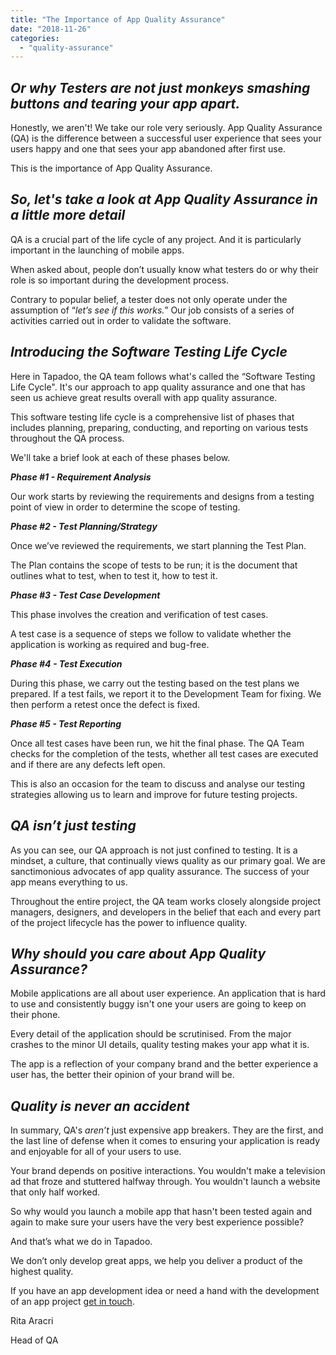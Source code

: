 ```yaml
---
title: "The Importance of App Quality Assurance"
date: "2018-11-26"
categories: 
  - "quality-assurance"
---
```


## **_Or why Testers are not just monkeys smashing buttons and tearing your app apart._**

Honestly, we aren't! We take our role very seriously. App Quality Assurance (QA) is the difference between a successful user experience that sees your users happy and one that sees your app abandoned after first use.

This is the importance of App Quality Assurance.

## **_So, let's take a look at App Quality Assurance in a little more detail_**

QA is a crucial part of the life cycle of any project. And it is particularly important in the launching of mobile apps.

When asked about, people don’t usually know what testers do or why their role is so important during the development process.

Contrary to popular belief, a tester does not only operate under the assumption of “_let’s see if this works._” Our job consists of a series of activities carried out in order to validate the software.

## **_Introducing the Software Testing Life Cycle_**

Here in Tapadoo, the QA team follows what's called the “Software Testing Life Cycle". It's our approach to app quality assurance and one that has seen us achieve great results overall with app quality assurance.

This software testing life cycle is a comprehensive list of phases that includes planning, preparing, conducting, and reporting on various tests throughout the QA process.

We'll take a brief look at each of these phases below.

**_Phase #1 - Requirement Analysis_**

Our work starts by reviewing the requirements and designs from a testing point of view in order to determine the scope of testing.

**_Phase #2 - Test Planning/Strategy_**

Once we’ve reviewed the requirements, we start planning the Test Plan.

The Plan contains the scope of tests to be run; it is the document that outlines what to test, when to test it, how to test it.

**_Phase #3 - Test Case Development_**

This phase involves the creation and verification of test cases.

A test case is a sequence of steps we follow to validate whether the application is working as required and bug-free.

**_Phase #4 - Test Execution_**

During this phase, we carry out the testing based on the test plans we prepared. If a test fails, we report it to the Development Team for fixing. We then perform a retest once the defect is fixed.

**_Phase #5 - Test Reporting_**

Once all test cases have been run, we hit the final phase. The QA Team checks for the completion of the tests, whether all test cases are executed and if there are any defects left open.

This is also an occasion for the team to discuss and analyse our testing strategies allowing us to learn and improve for future testing projects.

## **_QA isn’t just testing_**

As you can see, our QA approach is not just confined to testing. It is a mindset, a culture, that continually views quality as our primary goal. We are sanctimonious advocates of app quality assurance. The success of your app means everything to us.

Throughout the entire project, the QA team works closely alongside project managers, designers, and developers in the belief that each and every part of the project lifecycle has the power to influence quality.

## **_Why should you care about App Quality Assurance?_**

Mobile applications are all about user experience. An application that is hard to use and consistently buggy isn't one your users are going to keep on their phone.

Every detail of the application should be scrutinised. From the major crashes to the minor UI details, quality testing makes your app what it is.

The app is a reflection of your company brand and the better experience a user has, the better their opinion of your brand will be.

## **_Quality is never an accident_**

In summary, QA's _aren’t_ just expensive app breakers. They are the first, and the last line of defense when it comes to ensuring your application is ready and enjoyable for all of your users to use.

Your brand depends on positive interactions. You wouldn't make a television ad that froze and stuttered halfway through. You wouldn't launch a website that only half worked.

So why would you launch a mobile app that hasn't been tested again and again to make sure your users have the very best experience possible?

And that’s what we do in Tapadoo.

We don’t only develop great apps, we help you deliver a product of the highest quality.

If you have an app development idea or need a hand with the development of an app project [get in touch](https://tapadoo.wpengine.com/contact/).

Rita Aracri

Head of QA
